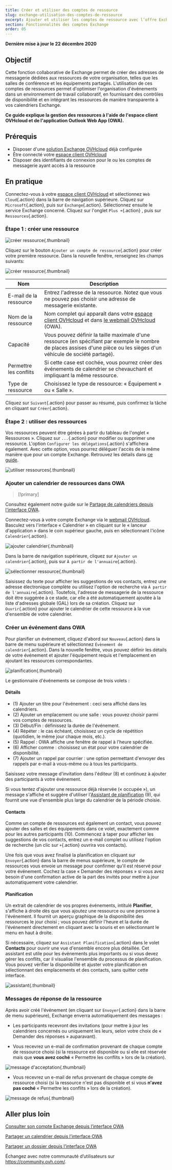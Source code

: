 ```yaml
---
title: Créer et utiliser des comptes de ressource
slug: exchange-utilisation-des-comptes-de-ressource
excerpt: Ajouter et utiliser les comptes de ressource avec l’offre Exchange
section: Fonctionnalités des comptes Exchange
order: 05
---
```


**Dernière mise à jour le 22 décembre 2020**

## Objectif

Cette fonction collaborative de Exchange permet de créer des adresses de messagerie dédiées aux ressources de votre organisation, telles que les salles de conférence et les équipements partagés. L'utilisation de ces comptes de ressources permet d'optimiser  l'organisation d'événements dans un environnement de travail collaboratif, en fournissant des contrôles de disponibilité et en intégrant les ressources de manière transparente à vos calendriers Exchange.

**Ce guide explique la gestion des ressources à l'aide de l'espace client OVHcloud et de l'application Outlook Web App (OWA).**

## Prérequis

- Disposer d'une [solution Exchange OVHcloud](https://www.ovhcloud.com/fr-ca/emails/hosted-exchange/) déjà configurée
- Être connecté votre [espace client OVHcloud](https://ca.ovh.com/auth/?action=gotomanager&from=https://www.ovh.com/ca/fr/&ovhSubsidiary=qc)
- Disposer des identifiants de connexion pour le ou les comptes de messagerie ayant accès à la ressource

## En pratique

Connectez-vous à votre  [espace client OVHcloud](https://ca.ovh.com/auth/?action=gotomanager&from=https://www.ovh.com/ca/fr/&ovhSubsidiary=qc) et sélectionnez `Web Cloud`{.action} dans la barre de navigation supérieure. Cliquez sur `Microsoft`{.action}, puis sur `Exchange`{.action}. Sélectionnez ensuite le service Exchange concerné. Cliquez sur l'onglet `Plus +`{.action} , puis sur `Ressources`{.action}.

### Étape 1 : créer une ressource

![créer ressource](images/exchange-resources-step1.png){.thumbnail}

Cliquez sur le bouton `Ajouter un compte de ressource`{.action} pour créer votre première ressource. Dans la nouvelle fenêtre, renseignez les champs suivants:

![créer ressource](images/exchange-resources-step2.png){.thumbnail}

|Nom|Description|
|---|---|
|E-mail de la ressource|Entrez l'adresse de la ressource. Notez que vous ne pouvez pas choisir une adresse de messagerie existante.|
|Nom de la ressource|Nom complet qui apparaît dans votre  [espace client OVHcloud](https://ca.ovh.com/auth/?action=gotomanager&from=https://www.ovh.com/ca/fr/&ovhSubsidiary=qc) et dans [le webmail OVHcloud](https://www.ovh.com/ca/fr/mail/) (OWA).|
|Capacité|Vous pouvez définir la taille maximale d'une ressource (en spécifiant par exemple le nombre de places assises d'une pièce ou les sièges d'un véhicule de société partagé).|
|Permettre les conflits|Si cette case est cochée, vous pourrez créer des événements de calendrier se chevauchant et impliquant la même ressource.|
|Type de ressource|Choisissez le type de ressource: « Équipement » ou « Salle ».|

Cliquez sur `Suivant`{.action} pour passer au résumé, puis confirmez la tâche en cliquant sur `Créer`{.action}.


### Étape 2 : utiliser des ressources

Vos ressources peuvent être gérées à partir du tableau de l'onglet « Ressources ». Cliquez sur `...`{.action} pour modifier ou supprimer une ressource. L'option  `Configurer les délégations`{.action} s'affichera également. Avec cette option, vous pourrez déléguer l'accès de la même manière que pour un compte Exchange. Retrouvez les détails dans [ce guide](../exchange-donner-les-droits-full-access-sur-un-compte/).

![utiliser ressources](images/exchange-resources-step3.png){.thumbnail}

### Ajouter un calendrier de ressources dans OWA

> [!primary]
>
Consultez également notre guide sur le [Partage de calendriers depuis l'interface OWA](../exchange-2016-partager-un-calendrier-via-le-webmail-owa/).
>

Connectez-vous à votre compte Exchange via le [webmail OVHcloud](https://www.ovh.com/ca/fr/mail/). Basculez vers l'interface « Calendrier » en cliquant sur le « lanceur d'application » dans le coin supérieur gauche, puis en sélectionnant l'icône `Calendrier`{.action}.

![ajouter calendrier](images/exchange-calendars-step1.png){.thumbnail}

Dans la barre de navigation supérieure, cliquez sur `Ajouter un calendrier`{.action}, puis sur `À partir de l'annuaire`{.action}.

![sélectionner ressource](images/exchange-resources-step4.png){.thumbnail}

Saisissez du texte pour afficher les suggestions de vos contacts, entrez une adresse électronique complète ou utilisez l'option de recherche via `À partir de l'annuaire`{.action}. Toutefois, l'adresse de messagerie de la ressource doit être suggérée à ce stade, car elle a été automatiquement ajoutée à la liste d'adresses globale (GAL) lors de sa création. Cliquez sur `Ouvrir`{.action} pour ajouter le calendrier de cette ressource à la vue d'ensemble de votre calendrier.

### Créer un événement dans OWA

Pour planifier un événement, cliquez d'abord sur `Nouveau`{.action} dans la barre de menu supérieure et sélectionnez `Évènement de calendrier`{.action}. Dans la nouvelle fenêtre, vous pouvez définir les détails de votre événement et ajouter l'équipement requis et l'emplacement en ajoutant les ressources correspondantes.

![planification](images/exchange-resources-step5_1.png){.thumbnail}

Le gestionnaire d'événements se compose de trois volets :

#### Détails

- (1) Ajouter un titre pour l'événement : ceci sera affiché dans les calendriers.
- (2) Ajouter un emplacement ou une salle : vous pouvez choisir parmi vos comptes de ressources.
- (3) Début/Fin : définissez la durée de l'événement.
- (4) Répéter : le cas échéant, choisissez un cycle de répétition (quotidien, le même jour chaque mois, etc.).
- (5) Rappel : OWA affiche une fenêtre de rappel à l'heure spécifiée.
- (6) Afficher comme : choisissez un état pour votre calendrier de disponibilité.
- (7) Ajouter un rappel par courrier : une option permettant d'envoyer des rappels par e-mail à vous-même ou à tous les participants.

Saisissez votre message d'invitation dans l'éditeur  (8) et continuez à ajouter des participants à votre événement.

Si vous tentez d'ajouter une ressource déjà réservée (« occupée »), un message s'affiche et suggère d'utiliser l'[Assistant de planification](./#planification) (9), qui fournit une vue d'ensemble plus large du calendrier de la période choisie.

#### Contacts

Comme un compte de ressources est également un contact, vous pouvez ajouter des salles et des équipements dans ce volet, exactement comme pour les autres participants (10). Commencez à taper pour afficher les suggestions de vos contacts, entrez un e-mail complet ou utilisez l'option de recherche (un clic sur `+`{.action} ouvrira vos contacts).

Une fois que vous avez finalisé la planification en cliquant sur `Envoyer`{.action} dans la barre de menus supérieure, le compte de ressources vous envoie un message pour confirmer qu'il est réservé pour votre événement. Cochez la case « Demander des réponses » si vous avez besoin d'une confirmation active de la part des invités pour mettre à jour automatiquement votre calendrier.

#### Planification

Un extrait de calendrier de vos propres événements, intitulé **Planifier**, s'affiche à droite dès que vous ajoutez une ressource ou une personne à l'événement. Il fournit un aperçu graphique de la disponibilité des ressources le jour choisi ; vous pouvez définir l'heure et la durée de l'événement directement en cliquant avec la souris et en sélectionnant le menu en haut à droite.

Si nécessaire, cliquez sur `Assistant Planification`{.action} dans le volet **Contacts** pour ouvrir une vue d'ensemble encore plus détaillée. Cet assistant est utile pour les événements plus importants ou si vous devez gérer les conflits, car il visualise l'ensemble du processus de planification. Vous pouvez vérifier la disponibilité et ajuster votre planification en sélectionnant des emplacements et des contacts, sans quitter cette interface.

![assistant](images/exchange-resources-step6.png){.thumbnail}

### Messages de réponse de la ressource

Après avoir créé l'événement (en cliquant sur `Envoyer`{.action} dans la barre de menu supérieure), Exchange enverra automatiquement des messages :

- Les participants recevront des invitations (pour mettre à jour les calendriers concernés ou uniquement les leurs, selon votre choix de « Demander des réponses » auparavant).

- Vous recevrez un e-mail de confirmation provenant de chaque compte de ressource choisi (si la ressource est disponible ou si elle est réservée mais que **vous avez coché** « Permettre les conflits » lors de la création).

![message d'acceptation](images/exchange-resources-step7.png){.thumbnail}

- Vous recevrez un e-mail de refus provenant de chaque compte de ressource choisi (si la ressource n'est pas disponible et si vous **n'avez pas coché** « Permettre les conflits » lors de la création).

![message de refus](images/exchange-resources-step8.png){.thumbnail}

## Aller plus loin

[Consulter son compte Exchange depuis l’interface OWA](../exchange-2016-guide-utilisation-outlook-web-app/)

[Partager un calendrier depuis l’interface OWA](../exchange-2016-partager-un-calendrier-via-le-webmail-owa/)

[Partager un dossier depuis l’interface OWA](../exchange-2016-partager-un-dossier-via-le-webmail-owa/)

Échangez avec notre communauté d’utilisateurs sur <https://community.ovh.com/>.
